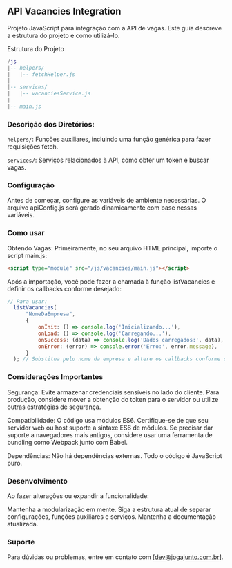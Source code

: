 ## API Vacancies Integration

Projeto JavaScript para integração com a API de vagas. Este guia descreve a estrutura do projeto e como utilizá-lo.

Estrutura do Projeto

```lua
/js
|-- helpers/
|   |-- fetchHelper.js
|
|-- services/
|   |-- vacanciesService.js
|
|-- main.js
```

### Descrição dos Diretórios:

`helpers/`: Funções auxiliares, incluindo uma função genérica para fazer requisições fetch.

`services/`: Serviços relacionados à API, como obter um token e buscar vagas.

### Configuração

Antes de começar, configure as variáveis de ambiente necessárias. O arquivo apiConfig.js será gerado dinamicamente com base nessas variáveis.

### Como usar

Obtendo Vagas:
Primeiramente, no seu arquivo HTML principal, importe o script main.js:

```html
<script type="module" src="/js/vacancies/main.js"></script>
```

Após a importação, você pode fazer a chamada à função listVacancies e definir os callbacks conforme desejado:

```javascript
// Para usar:
  listVacancies(
      "NomeDaEmpresa", 
      {
          onInit: () => console.log('Inicializando...'),
          onLoad: () => console.log('Carregando...'),
          onSuccess: (data) => console.log('Dados carregados:', data),
          onError: (error) => console.error('Erro:', error.message),
      }
  ); // Substitua pelo nome da empresa e altere os callbacks conforme desejado.
```

### Considerações Importantes

Segurança: Evite armazenar credenciais sensíveis no lado do cliente. Para produção, considere mover a obtenção do token para o servidor ou utilize outras estratégias de segurança.

Compatibilidade: O código usa módulos ES6. Certifique-se de que seu servidor web ou host suporte a sintaxe ES6 de módulos. Se precisar dar suporte a navegadores mais antigos, considere usar uma ferramenta de bundling como Webpack junto com Babel.

Dependências: Não há dependências externas. Todo o código é JavaScript puro.

### Desenvolvimento

Ao fazer alterações ou expandir a funcionalidade:

Mantenha a modularização em mente.
Siga a estrutura atual de separar configurações, funções auxiliares e serviços.
Mantenha a documentação atualizada.

### Suporte
Para dúvidas ou problemas, entre em contato com [dev@jogajunto.com.br].
